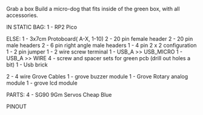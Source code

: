Grab a box
Build a micro-dog that fits inside of the green box, with all accessories.

IN STATIC BAG:
1 - RP2 Pico

ELSE:
1 - 3x7cm Protoboard( A-X, 1-10)
2 - 20 pin female header
2 - 20 pin male headers
2 - 6 pin right angle male headers
1 - 4 pin 2 x 2 configuration
1 - 2 pin jumper
1 - 2 wire screw terminal
1 - USB_A >> USB_MICRO
1 - USB_A >> WIRE
4 - screw and spacer sets for green pcb (drill out holes a bit)
1 - Usb brick

2 - 4 wire Grove Cables
1 - grove buzzer module
1 - Grove Rotary analog module
1 - grove lcd module


PARTS:
4 - SG90 9Gm Servos Cheap Blue

PINOUT
